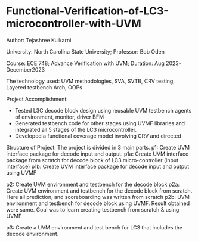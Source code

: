 # Functional-Verification-of-LC3-microcontroller-with-UVM

Author: Tejashree Kulkarni

University: North Carolina State University;  Professor: Bob Oden

Course: ECE 748; Advance Verification with UVM;  Duration: Aug 2023- December2023 

The technology used:  UVM methodologies, SVA, SVTB, CRV testing, Layered testbench Arch, OOPs

Project Accomplishment:

- Tested L3C decode block design using reusable UVM testbench agents of environment, monitor, driver BFM  
- Generated testbench code for other stages using UVMF libraries and integrated all 5 stages of the LC3 microcontroller. 
- Developed a functional coverage model involving CRV and directed 

Structure of Project:
The project is divided in 3 main parts. 
p1: Create UVM interface package for decode input and output.
  p1a: Create UVM interface package from scratch for decode block of LC3 micro-controller (input interface)
  p1b: Create UVM interface package for decode input and output using UVMF

p2: Create UVM environment and testbench for the decode block
  p2a: Create UVM environment and testbench for the decode block from scratch. Here all prediction, and scoreboarding was written from scratch
  p2b: UVM environment and testbench for decode block using UVMF. Result obtained were same. Goal was to learn creating testbench from scratch & using UVMF

p3: Create a UVM environment and test bench for LC3 that includes the decode environment.
 
